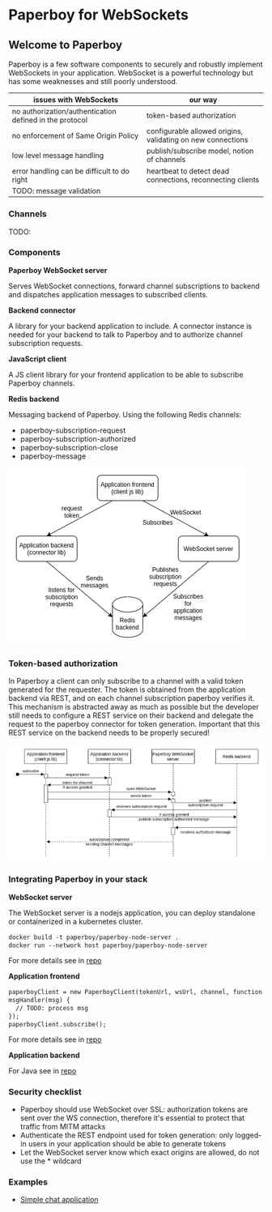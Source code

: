 # Paperboy for WebSockets

## Welcome to Paperboy
Paperboy is a few software components to securely and robustly implement WebSockets in your application. WebSocket is a powerful technology but has some weaknesses and still poorly understood.

| issues with WebSockets                                  | our way                                                     |
|---------------------------------------------------------|-------------------------------------------------------------|
| no authorization/authentication defined in the protocol | token-based authorization                                   |
| no enforcement of Same Origin Policy                    | configurable allowed origins, validating on new connections |
| low level message handling                              | publish/subscribe model, notion of channels                 |
| error handling can be difficult to do right             | heartbeat to detect dead connections, reconnecting clients  |
| TODO: message validation                                |                                                             |

### Channels
TODO:

### Components
**Paperboy WebSocket server**

Serves WebSocket connections, forward channel subscriptions to backend and dispatches application messages to subscribed clients.

**Backend connector**

A library for your backend application to include. A connector instance is needed for your backend to talk to Paperboy and to authorize channel subscription requests.

**JavaScript client**

A JS client library for your frontend application to be able to subscribe Paperboy channels.

**Redis backend**

Messaging backend of Paperboy. Using the following Redis channels:
* paperboy-subscription-request
* paperboy-subscription-authorized
* paperboy-subscription-close
* paperboy-message

![Architecture diagram](/paperboy.png)

### Token-based authorization
In Paperboy a client can only subscribe to a channel with a valid token generated for the requester. The token is obtained from the application backend
via REST, and on each channel subscription paperboy verifies it. This mechanism is abstracted away as much as possible but the developer still needs to
configure a REST service on their backend and delegate the request to the paperboy connector for token generation. Important that this REST service on the backend needs to be properly secured!

![Subscription/authorization sequence diagram](/auth-seq.png)

### Integrating Paperboy in your stack
**WebSocket server**

The WebSocket server is a nodejs application, you can deploy standalone or containerized in a kubernetes cluster.

```
docker build -t paperboy/paperboy-node-server .
docker run --network host paperboy/paperboy-node-server
```

For more details see in [repo](https://github.com/gadget/paperboy-node-server)

**Application frontend**

```
paperboyClient = new PaperboyClient(tokenUrl, wsUrl, channel, function msgHandler(msg) {
  // TODO: process msg
});
paperboyClient.subscribe();
```
For more details see in [repo](https://github.com/gadget/paperboy-client)

**Application backend**

For Java see in [repo](https://github.com/gadget/paperboy-connector-java)

### Security checklist
* Paperboy should use WebSocket over SSL: authorization tokens are sent over the WS connection, therefore it's essential to protect that traffic from MITM attacks
* Authenticate the REST endpoint used for token generation: only logged-in users in your application should be able to generate tokens
* Let the WebSocket server know which exact origins are allowed, do not use the * wildcard

### Examples
* [Simple chat application](https://github.com/gadget/paperboy-example-chat)
